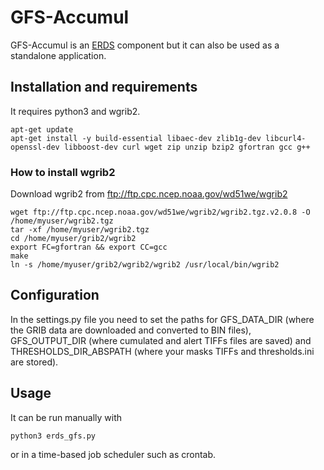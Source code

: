 # GFS-Accumul

GFS-Accumul is an [ERDS](http://erds.ithacaweb.org) component but it can also be used as a standalone application.  

## Installation and requirements

It requires python3 and wgrib2.
```
apt-get update  
apt-get install -y build-essential libaec-dev zlib1g-dev libcurl4-openssl-dev libboost-dev curl wget zip unzip bzip2 gfortran gcc g++
```

### How to install wgrib2

Download wgrib2 from ftp://ftp.cpc.ncep.noaa.gov/wd51we/wgrib2  
```
wget ftp://ftp.cpc.ncep.noaa.gov/wd51we/wgrib2/wgrib2.tgz.v2.0.8 -O /home/myuser/wgrib2.tgz  
tar -xf /home/myuser/wgrib2.tgz  
cd /home/myuser/grib2/wgrib2  
export FC=gfortran && export CC=gcc  
make  
ln -s /home/myuser/grib2/wgrib2/wgrib2 /usr/local/bin/wgrib2  
```

## Configuration

In the settings.py file you need to set the paths for GFS_DATA_DIR (where the GRIB data are downloaded and converted to BIN files), GFS_OUTPUT_DIR (where cumulated and alert TIFFs files are saved) and THRESHOLDS_DIR_ABSPATH (where your masks TIFFs and thresholds.ini are stored).  

## Usage

It can be run manually with

```
python3 erds_gfs.py
```
or in a time-based job scheduler such as crontab.
